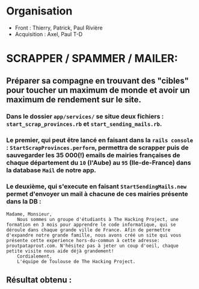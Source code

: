 # Organisation

* Front : Thierry, Patrick, Paul Rivière 
* Acquisition : Axel, Paul T-D


# SCRAPPER / SPAMMER / MAILER: 
## Préparer sa compagne en trouvant des "cibles" pour toucher un maximum de monde et avoir un maximum de rendement sur le site.

### Dans le dossier `app/services/` se situe deux fichiers : `start_scrap_provinces.rb` et `start_sending_mails.rb`.
### Le premier, qui peut être lancé en faisant dans la `rails console` : `StartScrapProvinces.perform`, permettra de scrapper puis de sauvegarder les 35 000(!) emails de mairies françaises de chaque département du `10` (l'Aube) au `95` (Ile-de-France) dans la database `Mail` de notre app.
### Le deuxième, qui s'execute en faisant `StartSendingMails.new` permet d'envoyer un mail à chacune de ces mairies présente dans la DB :
``` 
Madame, Monsieur, 
    Nous sommes un groupe d'étudiants à The Hacking Project, une formation en 3 mois pour apprendre le code informatique, qui se déroule dans chaque grande ville de France. Afin de permettre d'expandre notre grande famille, nous avons créé un site qui vous présente cette experience hors-du-commun à cette adresse: proutpataprout.com. N'hésitez pas à jeter un coup d'oeil, chaque petite visite nous aide déjà grandement!
    Cordialement, 
    L'équipe de Toulouse de The Hacking Project. 
```
## Résultat obtenu :

